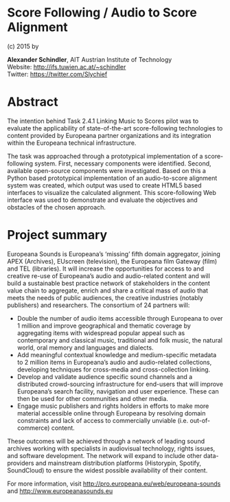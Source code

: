 # Score Following / Audio to Score Alignment

(c) 2015 by

**Alexander Schindler**, AIT Austrian Institute of Technology<br>
Website: http://ifs.tuwien.ac.at/~schindler<br>Twitter: https://twitter.com/Slychief



# Abstract

The intention behind Task 2.4.1 Linking Music to Scores pilot was to evaluate the applicability of state-of-the-art score-following technologies to content provided by Europeana partner organizations and its integration within the Europeana technical infrastructure.

The task was approached through a prototypical implementation of a score-following system. First, necessary components were identified. Second, available open-source components were investigated. Based on this a Python based prototypical implementation of an audio-to-score alignment system was created, which output was used to create HTML5 based interfaces to visualize the calculated alignment. This score-following Web interface was used to demonstrate and evaluate the objectives and obstacles of the chosen approach.

# Project summary
Europeana Sounds is Europeana’s ‘missing’ fifth domain aggregator, joining APEX (Archives), EUscreen (television), the Europeana film Gateway (film) and TEL (libraries). It will increase the opportunities for access to and creative re-use of Europeana’s audio and audio-related content and will build a sustainable best practice network of stakeholders in the content value chain to aggregate, enrich and share a critical mass of audio that meets the needs of public audiences, the creative industries (notably publishers) and researchers. The consortium of 24 partners will:

* Double the number of audio items accessible through Europeana to over 1 million and improve geographical and thematic coverage by aggregating items with widespread popular appeal such as contemporary and classical music, traditional and folk music, the natural world, oral memory and languages and dialects.
* Add meaningful contextual knowledge and medium-specific metadata to 2 million items in Europeana’s audio and audio-related collections, developing techniques for cross-media and cross-collection linking.
* Develop and validate audience specific sound channels and a distributed crowd-sourcing infrastructure for end-users that will improve Europeana’s search facility, navigation and user experience. These can then be used for other communities and other media.
* Engage music publishers and rights holders in efforts to make more material accessible online through Europeana by resolving domain constraints and lack of access to commercially unviable (i.e. out-of-commerce) content.

These outcomes will be achieved through a network of leading sound archives working with specialists in audiovisual technology, rights issues, and software development. The network will expand to include other data-providers and mainstream distribution platforms (Historypin, Spotify, SoundCloud) to ensure the widest possible availability of their content.

For more information, visit http://pro.europeana.eu/web/europeana-sounds and http://www.europeanasounds.eu